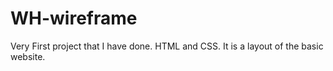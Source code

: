 # WH-wireframe

Very First project that I have done.
HTML and CSS. It is a layout of the basic website.
